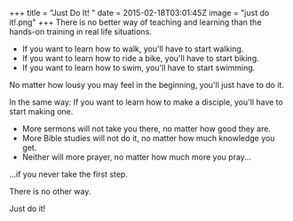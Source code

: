 +++
title = "Just Do It! "
date = 2015-02-18T03:01:45Z
image = "just do it!.png"
+++
There is no better way of teaching and learning than the hands-on training in real life situations.

* If you want to learn how to walk, you'll have to start walking.
* If you want to learn how to ride a bike, you'll have to start biking.
* If you want to learn how to swim, you'll have to start swimming.

No matter how lousy you may feel in the beginning, you'll just have to do it.

In the same way: If you want to learn how to make a disciple, you'll have to start making one.

* More sermons will not take you there, no matter how good they are.
* More Bible studies will not do it, no matter how much knowledge you get.
* Neither will more prayer, no matter how much more you pray...

...if you never take the first step.

There is no other way.

Just do it!
